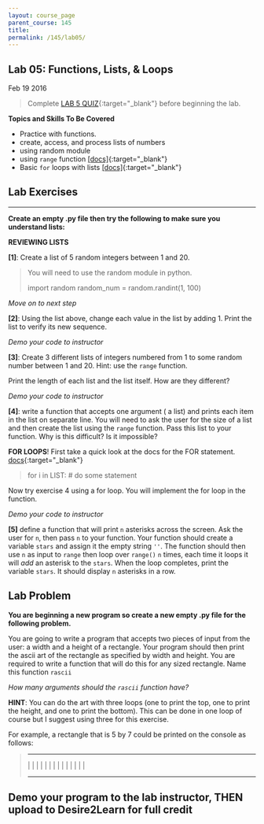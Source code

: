 ```yaml
---
layout: course_page
parent_course: 145
title: 
permalink: /145/lab05/
---
```


Lab 05: Functions, Lists, & Loops 
---
Feb 19 2016

> Complete [LAB 5 QUIZ](https://nmhu.desire2learn.com/d2l/le/content/28410/viewContent/271043/View){:target="_blank"} before beginning the lab.



**Topics and Skills To Be Covered**

* Practice with functions.
* create, access, and process lists of numbers
* using random module
* using ```range``` function [[docs]](https://docs.python.org/2/tutorial/controlflow.html#the-range-function){:target="_blank"}
* Basic ```for``` loops with lists [[docs]](https://docs.python.org/2/tutorial/controlflow.html#for-statements){:target="_blank"}

Lab Exercises
---

---

**Create an empty .py file then try the following to make sure you understand lists:**

__REVIEWING LISTS__

**[1]**: Create a list of 5 random integers between 1 and 20.

>	You will need to use the random module in python.
>	
>	import random
>	random_num = random.randint(1, 100)

*Move on to next step*

**[2]**: Using the list above, change each value in the list by adding 1. Print the list to verify its new sequence. 

*Demo your code to instructor*

**[3]**: Create 3 different lists of integers numbered from 1 to some random number between 1 and 20. Hint: use the ```range``` function.

Print the length of each list and the list itself. How are they different?

*Demo your code to instructor*

**[4]**: write a function that accepts one argument ( a list) and prints each item in the list on separate line. You will need to ask the user for the size of a list and then create the list using the ```range``` function. Pass this list to your function. Why is this difficult? Is it impossible? 


__FOR LOOPS__! First take a quick look at the docs for the FOR statement. [docs](https://docs.python.org/2/tutorial/controlflow.html#for-statements){:target="_blank"}

>	for i in LIST:
>		# do some statement

Now try exercise 4 using a for loop. You will implement the for loop in the function.

*Demo your code to instructor*


**[5]** define a function that will print ```n``` asterisks across the screen. Ask the user for ```n```, then pass ```n``` to your function. Your function should create a variable ```stars``` and assign it the empty string ```''```. The function should then use ```n``` as input to ```range``` then loop over ```range()``` ```n``` times, each time it loops it will *add* an asterisk to the ```stars```. When the loop completes, print the variable ```stars```. It should display ```n``` asterisks in a row.

Lab Problem
---
**You are beginning a new program so create a new empty .py file for the following problem.**

You are going to write a program that accepts two pieces of input from the user: a width and a height of a rectangle. Your program should then print the ascii art of the rectangle as specified by width and height. You are required to write a function that will do this for any sized rectangle. Name this function ```rascii``` 

*How many arguments should the ```rascii``` function have?*


**HINT**: You can do the art with three loops (one to print the top, one to print the height, and one to print the bottom). This can be done in one loop of course but I suggest using three for this exercise.

For example, a rectangle that is 5 by 7 could be printed on the console as follows:

>	- - - - -
>	|       |
>	|       |
>	|       |
>	|       |
>	|       |
>	|       |
>	|       |
>	- - - - -


**Demo your program to the lab instructor, THEN upload to Desire2Learn for full credit**
---
